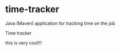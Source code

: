 # time-tracker
Java (Maven) application for tracking time on the job

Time tracker

this is very cool!!!
